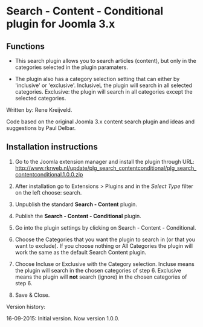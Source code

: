 Search - Content - Conditional plugin for Joomla 3.x
====================================================

Functions
---------

* This search plugin allows you to search articles (content), but only in the categories selected in the plugin paramaters.

* The plugin also has a category selection setting that can either by 'inclusive' or 'exclusive'. InclusiveL the plugin will search in all selected categories. Exclusive: the plugin will search in all categories except the selected categories.

Written by: Rene Kreijveld.

Code based on the original Joomla 3.x content search plugin and ideas and suggestions by Paul Delbar.

Installation instructions
-------------------------

1. Go to the Joomla extension manager and install the plugin through URL: http://www.rkrweb.nl/update/plg_search_contentconditional/plg_search_contentconditional.1.0.0.zip

2. After installation go to Extensions > Plugins and in the *Select Type* filter on the left choose: search.

3. Unpublish the standard **Search - Content** plugin.

4. Publish the **Search - Content - Conditional** plugin.

5. Go into the plugin settings by clicking on Search - Content - Conditional.

6. Choose the Categories that you want the plugin to search in (or that you want to exclude). If you choose nothing or All Categories the plugin will work the same as the default Search Content plugin.

7. Choose Incluse or Exclusive with the Category selection. Incluse means the plugin will search in the chosen categories of step 6. Exclusive means the plugin will **not** search (ignore) in the chosen categories of step 6.

8. Save & Close.

Version history:

16-09-2015: Initial version.
Now version 1.0.0.
